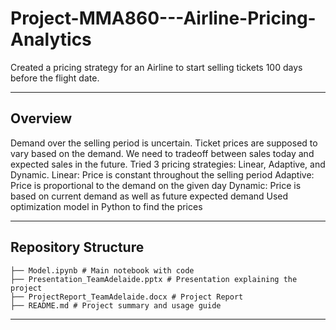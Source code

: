 # Project-MMA860---Airline-Pricing-Analytics
Created a pricing strategy for an Airline to start selling tickets 100 days before the flight date.

---
## Overview
Demand over the selling period is uncertain. Ticket prices are supposed to vary based on the demand.
We need to tradeoff between sales today and expected sales in the future.
Tried 3 pricing strategies: Linear, Adaptive, and Dynamic.
Linear: Price is constant throughout the selling period
Adaptive: Price is proportional to the demand on the given day
Dynamic: Price is based on current demand as well as future expected demand
Used optimization model in Python to find the prices 

---

## Repository Structure
```
├── Model.ipynb # Main notebook with code
├── Presentation_TeamAdelaide.pptx # Presentation explaining the project
├── ProjectReport_TeamAdelaide.docx # Project Report
├── README.md # Project summary and usage guide
```
---
